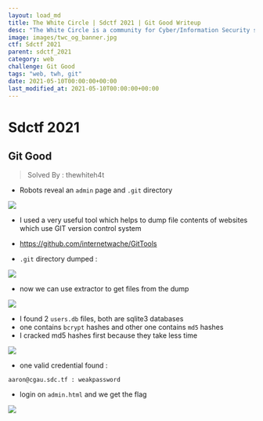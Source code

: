 ```yaml
---
layout: load_md
title: The White Circle | Sdctf 2021 | Git Good Writeup
desc: "The White Circle is a community for Cyber/Information Security students, enthusiasts and professionals. You can discuss anything related to Security, share your knowledge with others, get help when you need it and proceed further in your journey with amazing people from all over the world."
image: images/twc_og_banner.jpg
ctf: Sdctf 2021
parent: sdctf_2021
category: web
challenge: Git Good
tags: "web, twh, git"
date: 2021-05-10T00:00:00+00:00
last_modified_at: 2021-05-10T00:00:00+00:00
---
```


<h1 class="heading card-title white-text">Sdctf 2021</h1>

## Git Good
> Solved By : thewhiteh4t

* Robots reveal an `admin` page and `.git` directory

![](https://i.imgur.com/vORc05a.png)

* I used a very useful tool which helps to dump file contents of websites which use GIT version control system
* https://github.com/internetwache/GitTools

* `.git` directory dumped :

![](https://i.imgur.com/zfQ1jga.png)

* now we can use extractor to get files from the dump

![](https://i.imgur.com/0gRaxDM.png)

* I found 2 `users.db` files, both are sqlite3 databases
* one contains `bcrypt` hashes and other one contains `md5` hashes
* I cracked md5 hashes first because they take less time

![](https://i.imgur.com/RRJlEIX.png)

* one valid credential found :

```
aaron@cgau.sdc.tf : weakpassword
```

* login on `admin.html` and we get the flag

![](https://i.imgur.com/VIC6bxW.png)